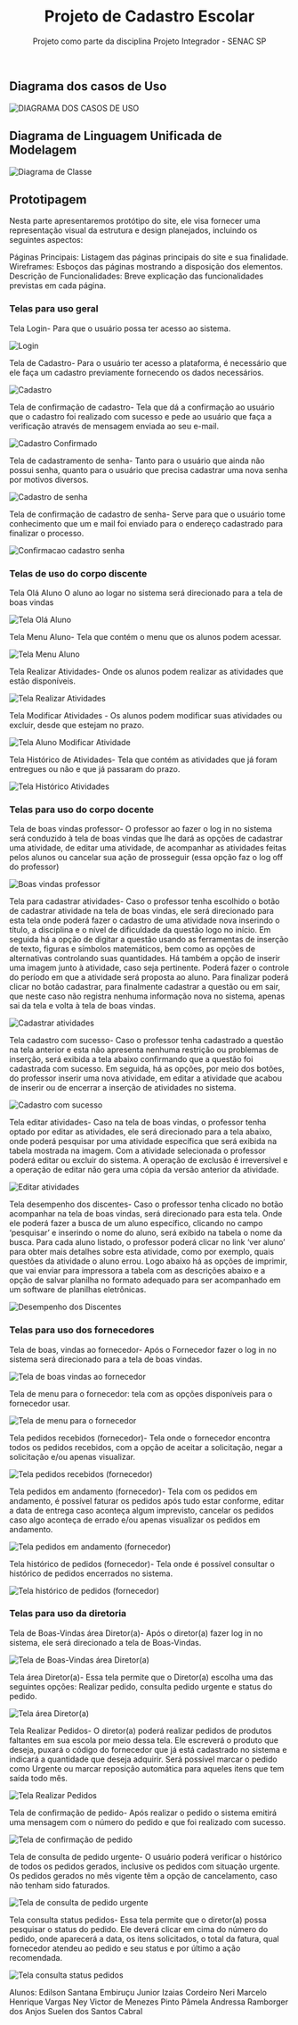 
<h1 align="center"> Projeto de Cadastro Escolar</h1>

<p align="center">
Projeto como parte da disciplina Projeto Integrador - SENAC SP <br/>
</p>

</br>

<h2>Diagrama dos casos de Uso</h2>

![DIAGRAMA DOS CASOS DE USO](https://github.com/ProjetoIntegrador2024/Projeto/assets/150821125/6e22b70c-6904-4b0d-b067-8a0a6f23131b)


<h2>Diagrama de Linguagem Unificada de Modelagem</h2>

![Diagrama de Classe](https://github.com/ProjetoIntegrador2024/Projeto/assets/150821125/0b93e7a5-8149-4e45-bb8d-2178c49b8832)


<h2>Prototipagem</h2>

Nesta parte apresentaremos protótipo do site, ele visa fornecer uma representação visual da estrutura e design planejados, incluindo os seguintes aspectos:

Páginas Principais: Listagem das páginas principais do site e sua finalidade.
Wireframes: Esboços das páginas mostrando a disposição dos elementos.
Descrição de Funcionalidades: Breve explicação das funcionalidades previstas em cada página.

<h3>Telas para uso geral</h3>

Tela Login- Para que o usuário possa ter acesso ao sistema.

![Login](https://github.com/ProjetoIntegrador2024/Projeto/assets/150821125/0506f2c2-c6b4-4a44-ab08-128fcc4100e4)


Tela de Cadastro- Para o usuário ter acesso a plataforma, é necessário que ele faça um cadastro previamente fornecendo os dados necessários.

![Cadastro](https://github.com/ProjetoIntegrador2024/Projeto/assets/150821125/1e39bd08-68d7-4b74-88fa-e43f26488f76)


Tela de confirmação de cadastro- Tela que dá a confirmação ao usuário que o cadastro foi realizado com sucesso e pede ao usuário que faça a verificação através de mensagem enviada ao seu e-mail.

![Cadastro Confirmado](https://github.com/ProjetoIntegrador2024/Projeto/assets/150821125/4676bb8c-567b-4cf5-a58d-68feec60d5be)


Tela de cadastramento de senha- Tanto para o usuário que ainda não possui senha, quanto para o usuário que precisa cadastrar uma nova senha por motivos diversos.

![Cadastro de senha](https://github.com/ProjetoIntegrador2024/Projeto/assets/150821125/f806d107-57ff-4995-9d83-596b41c95bae)


Tela de confirmação de cadastro de senha- Serve para que o usuário tome conhecimento que um e mail foi enviado para o endereço cadastrado para finalizar o processo.

![Confirmacao cadastro senha](https://github.com/ProjetoIntegrador2024/Projeto/assets/150821125/7ceb4d12-f2f6-4a3c-978f-992514526c11)



<h3>Telas de uso do corpo discente</h3>

Tela Olá Aluno O aluno ao logar no sistema será direcionado para a tela de boas vindas

![Tela Olá Aluno](https://github.com/ProjetoIntegrador2024/Projeto/assets/150821125/22404fba-dcb5-42d4-ba6b-9cc14cdc0876)

Tela Menu Aluno- Tela que contém o menu que os alunos podem acessar.

![Tela Menu Aluno](https://github.com/ProjetoIntegrador2024/Projeto/assets/150821125/a0831054-8d70-40e6-924b-b7947fb96f53)

Tela Realizar Atividades- Onde os alunos podem realizar as atividades que estão disponíveis.

![Tela Realizar Atividades](https://github.com/ProjetoIntegrador2024/Projeto/assets/150821125/3ecf1586-7815-4729-a501-b2768f17d6fd)

Tela Modificar Atividades - Os alunos podem modificar suas atividades ou excluir, desde que estejam no prazo.

![Tela Aluno Modificar Atividade](https://github.com/ProjetoIntegrador2024/Projeto/assets/150821125/00d5f32f-1c69-4c7f-9c5e-f7a376ce3087)

Tela Histórico de Atividades- Tela que contém as atividades que já foram entregues ou não e que já passaram do prazo.

![Tela Histórico Atividades](https://github.com/ProjetoIntegrador2024/Projeto/assets/150821125/69dc6e79-2472-4910-aa55-df213ffc6776)



<h3>Telas para uso do corpo docente</h3>

Tela de boas vindas professor- O professor ao fazer o log in no sistema será conduzido à tela de boas vindas que lhe dará as opções de cadastrar uma atividade, de editar uma atividade, de acompanhar as atividades feitas pelos alunos ou cancelar sua ação de prosseguir (essa opção faz o log off do professor)

![Boas vindas professor](https://github.com/ProjetoIntegrador2024/Projeto/assets/150821125/9da217af-3291-4203-9883-698a08a3828f)

Tela para cadastrar atividades- Caso o professor tenha escolhido o botão de cadastrar atividade na tela de boas vindas, ele será direcionado para esta tela onde poderá fazer o cadastro de uma atividade nova inserindo o título, a disciplina e o nível de dificuldade da questão logo no início. Em seguida há a opção de digitar a questão usando as ferramentas de inserção de texto, figuras e símbolos matemáticos, bem como as opções de alternativas controlando suas quantidades. Há também a opção de inserir uma imagem junto à atividade, caso seja pertinente. Poderá fazer o controle do período em que a atividade será proposta ao aluno. Para finalizar poderá clicar no botão cadastrar, para finalmente cadastrar a questão ou em sair, que neste caso não registra nenhuma informação nova no sistema, apenas sai da tela e volta à tela de boas vindas.

![Cadastrar atividades](https://github.com/ProjetoIntegrador2024/Projeto/assets/150821125/5a565ce2-ac04-4162-a32d-ca93da16aed2)

Tela cadastro com sucesso- Caso o professor tenha cadastrado a questão na tela anterior e esta não apresenta nenhuma restrição ou problemas de inserção, será exibida a tela abaixo confirmando que a questão foi cadastrada com sucesso. Em seguida, há as opções, por meio dos botões, do professor inserir uma nova atividade, em editar a atividade que acabou de inserir ou de encerrar a inserção de atividades no sistema.

![Cadastro com sucesso](https://github.com/ProjetoIntegrador2024/Projeto/assets/150821125/501689f2-2219-4850-82a4-bbf80e66b923)

Tela editar atividades- Caso na tela de boas vindas, o professor tenha optado por editar as atividades, ele será direcionado para a tela abaixo, onde poderá pesquisar por uma atividade específica que será exibida na tabela mostrada na imagem. Com a atividade selecionada o professor poderá editar ou excluir do sistema. A operação de exclusão é irreversível e a operação de editar não gera uma cópia da versão anterior da atividade.

![Editar atividades](https://github.com/ProjetoIntegrador2024/Projeto/assets/150821125/a82abeec-79dd-41d6-a877-9ebd5cf854eb)

Tela desempenho dos discentes- Caso o professor tenha clicado no botão acompanhar na tela de boas vindas, será direcionado para esta tela. Onde ele poderá fazer a busca de um aluno específico, clicando no campo ‘pesquisar’ e inserindo o nome do aluno, será exibido na tabela o nome da busca. Para cada aluno listado, o professor poderá clicar no link ‘ver aluno’ para obter mais detalhes sobre esta atividade, como por exemplo, quais questões da atividade o aluno errou. Logo abaixo há as opções de imprimir, que vai enviar para impressora a tabela com as descrições abaixo e a opção de salvar planilha no formato adequado para ser acompanhado em um software de planilhas eletrônicas.

![Desempenho dos Discentes](https://github.com/ProjetoIntegrador2024/Projeto/assets/150821125/71258e19-a7ec-42cf-8ec6-2b86f3b88809)



<h3>Telas para uso dos fornecedores</h3>

Tela de boas, vindas ao fornecedor- Após o Fornecedor fazer o log in no sistema será direcionado para a tela de boas vindas.

![Tela de boas vindas ao fornecedor](https://github.com/ProjetoIntegrador2024/Projeto/assets/150821125/b139afe9-0bfd-4346-9714-e8247d1bfe99)

Tela de menu para o fornecedor: tela com as opções disponíveis para o fornecedor usar.

![Tela de menu para o fornecedor](https://github.com/ProjetoIntegrador2024/Projeto/assets/150821125/b87b0ce8-5572-4a3b-8874-4231138e3fc5)

Tela pedidos recebidos (fornecedor)- Tela onde o fornecedor encontra todos os pedidos recebidos, com a opção de aceitar a solicitação, negar a solicitação e/ou apenas visualizar.

![Tela pedidos recebidos (fornecedor)](https://github.com/ProjetoIntegrador2024/Projeto/assets/150821125/62aa05ae-b925-4b86-b86a-a27bb9f18db7)

Tela pedidos em andamento (fornecedor)- Tela com os pedidos em andamento, é possível faturar os pedidos após tudo estar conforme, editar a data de entrega caso aconteça algum imprevisto, cancelar os pedidos caso algo aconteça de errado e/ou apenas visualizar os pedidos em andamento.

![Tela pedidos em andamento (fornecedor)](https://github.com/ProjetoIntegrador2024/Projeto/assets/150821125/93797684-da1f-4cf4-b029-f05212c7b34e)

Tela histórico de pedidos (fornecedor)- Tela onde é possível consultar o histórico de pedidos encerrados no sistema.

![Tela histórico de pedidos (fornecedor)](https://github.com/ProjetoIntegrador2024/Projeto/assets/150821125/cb86b082-1dde-403e-95df-4df96086054a)



<h3>Telas para uso da diretoria</h3>

Tela de Boas-Vindas área Diretor(a)- Após o diretor(a) fazer log in no sistema, ele será direcionado a tela de Boas-Vindas. 

![Tela de Boas-Vindas área Diretor(a)](https://github.com/ProjetoIntegrador2024/Projeto/assets/150821125/51413430-1299-4bb8-a236-414f1f8a1ea5)

Tela área Diretor(a)- Essa tela permite que o Diretor(a) escolha uma das seguintes opções: Realizar pedido, consulta pedido urgente e status do pedido.

![Tela área Diretor(a)](https://github.com/ProjetoIntegrador2024/Projeto/assets/150821125/c718b845-5227-4e6f-b89b-097a0cf8075d)

Tela Realizar Pedidos- O diretor(a) poderá realizar pedidos de produtos faltantes em sua escola por meio dessa tela. Ele escreverá o produto que deseja, puxará o código do fornecedor que já está cadastrado no sistema e indicará a quantidade que deseja adquirir. Será possível marcar o pedido como Urgente ou marcar reposição automática para aqueles itens que tem saída todo mês.

![Tela Realizar Pedidos](https://github.com/ProjetoIntegrador2024/Projeto/assets/150821125/f928773e-3faf-45db-a95b-a3e71ee5b927)

Tela de confirmação de pedido- Após realizar o pedido o sistema emitirá uma mensagem com o número do pedido e que foi realizado com sucesso.

![Tela de confirmação de pedido](https://github.com/ProjetoIntegrador2024/Projeto/assets/150821125/b56d7b66-6956-4ef8-85d9-228c9e078db5)

Tela de consulta de pedido urgente- O usuário poderá verificar o histórico de todos os pedidos gerados, inclusive os pedidos com situação urgente. Os pedidos gerados no mês vigente têm a opção de cancelamento, caso não tenham sido faturados.

![Tela de consulta de pedido urgente](https://github.com/ProjetoIntegrador2024/Projeto/assets/150821125/463846f3-3e02-42ae-b9bc-bd11813382d6)

Tela consulta status pedidos- Essa tela permite que o diretor(a) possa pesquisar o status do pedido. Ele deverá clicar em cima do número do pedido, onde aparecerá a data, os itens solicitados, o total da fatura, qual fornecedor atendeu ao pedido e seu status e por último a ação recomendada.

![Tela consulta status pedidos](https://github.com/ProjetoIntegrador2024/Projeto/assets/150821125/8ba31d40-2232-4544-834c-623ea59a0ba7)


Alunos:
Edilson Santana Embiruçu Junior
Izaias Cordeiro Neri
Marcelo Henrique Vargas
Ney Victor de Menezes Pinto
Pâmela Andressa Ramborger dos Anjos
Suelen dos Santos Cabral

##
